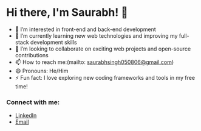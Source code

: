 # Hi there, I'm Saurabh! 👋

- 👀 I’m interested in front-end and back-end development
- 🌱 I’m currently learning new web technologies and improving my full-stack development skills
- 💞️ I’m looking to collaborate on exciting web projects and open-source contributions
- 📫 How to reach me:(mailto: saurabhsingh050806@gmail.com)
- 😄 Pronouns: He/Him
- ⚡ Fun fact: I love exploring new coding frameworks and tools in my free time!

### Connect with me:
- [LinkedIn](www.linkedin.com/in/saurabh-singh-rajput-1696292ab)
- [Email](saurabhsingh050806@gmail.com)

<!---
saurabh12nxf/saurabh12nxf is a ✨ special ✨ repository because its `README.md` (this file) appears on your GitHub profile.
You can click the Preview link to take a look at your changes.
--->



